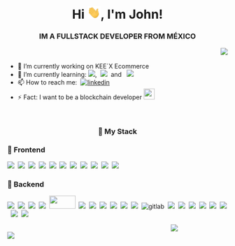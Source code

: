 <h1 align="center">Hi <img src="https://raw.githubusercontent.com/ABSphreak/ABSphreak/master/gifs/Hi.gif" width="30px">, I'm John!</h1>

<h3 align="center">IM A FULLSTACK DEVELOPER FROM MÉXICO</h3>
<p align="right" width="10px"><img src="https://gpvc.arturio.dev/LfJohnVo"></p>

- 🔭 I’m currently working on KEE´X Ecommerce
- 🌱 I’m currently learning: <img src="https://img.shields.io/badge/rust-%23000000.svg?style=for-the-badge&logo=rust&logoColor=white"/>,&nbsp; <img src="https://img.shields.io/badge/react-%2320232a.svg?style=for-the-badge&logo=react&logoColor=%2361DAFB"/>&nbsp; and &nbsp; <img src="https://img.shields.io/badge/Solidity-%23363636.svg?style=for-the-badge&logo=solidity&logoColor=white"/>&nbsp;
- 📫 How to reach me: &nbsp;<a href="https://www.linkedin.com/in/johnvo95/"><img src='https://img.shields.io/badge/linkedin-%230077B5.svg?style=for-the-badge&logo=linkedin&logoColor=white' alt='linkedin' height='25'></a>
- ⚡ Fact: I want to be a blockchain developer <img src="https://cryptologos.cc/logos/bitcoin-btc-logo.png?v=014" width="25" height="25"/>
<br>
<h3 align="center">🚀 My Stack</h3>
<h3 align="left">🚀 Frontend</h3>

<img src="https://img.shields.io/badge/html5-%23E34F26.svg?style=for-the-badge&logo=html5&logoColor=white" height="35"/>&nbsp;
<img src="https://img.shields.io/badge/css3-%231572B6.svg?style=for-the-badge&logo=css3&logoColor=white" height="35"/>&nbsp;
<img src="https://img.shields.io/badge/javascript-%23323330.svg?style=for-the-badge&logo=javascript&logoColor=%23F7DF1E" height="35"/>&nbsp;
<img src="https://img.shields.io/badge/jquery-%230769AD.svg?style=for-the-badge&logo=jquery&logoColor=white" height="35">&nbsp;
<img src="https://www.markusantonwolf.com/topics/alpine-js/alpinejs-logo.svg" width="40" heigth="35px;">&nbsp;
<img src="https://img.shields.io/badge/react-%2320232a.svg?style=for-the-badge&logo=react&logoColor=%2361DAFB" >&nbsp;
<img src="https://img.shields.io/badge/bootstrap-%23563D7C.svg?style=for-the-badge&logo=bootstrap&logoColor=white" height="35px;">&nbsp;
<img src="https://iconape.com/wp-content/files/zg/371252/svg/371252.svg" width="50px" >&nbsp;
<img src="https://img.shields.io/badge/tailwindcss-%2338B2AC.svg?style=for-the-badge&logo=tailwind-css&logoColor=white" heigth="35px;">&nbsp;
<img src="https://img.shields.io/badge/chart.js-F5788D.svg?style=for-the-badge&logo=chart.js&logoColor=white"/>&nbsp;
<img src="https://laravel-livewire.com/img/twitter.png" width="35px">

<h3 align="left">🚀 Backend</h3>
<p>
<img src="https://img.shields.io/badge/php-%23777BB4.svg?style=for-the-badge&logo=php&logoColor=white" height="30px;">&nbsp;
<img src="https://img.shields.io/badge/laravel-%23FF2D20.svg?style=for-the-badge&logo=laravel&logoColor=white">&nbsp;
<img src="https://img.shields.io/badge/WordPress-%23117AC9.svg?style=for-the-badge&logo=WordPress&logoColor=white"/>&nbsp;
<img src="https://img.shields.io/badge/go-%2300ADD8.svg?style=for-the-badge&logo=go&logoColor=white"/>&nbsp;
<img src="https://gofiber.io/assets/images/embed.png" width="60" height="30"/>&nbsp;
<img src="https://img.shields.io/badge/python-3670A0?style=for-the-badge&logo=python&logoColor=ffdd54"/>&nbsp;
<img src="https://img.shields.io/badge/FastAPI-005571?style=for-the-badge&logo=fastapi"/>&nbsp;
<img src="https://img.shields.io/badge/node.js-6DA55F?style=for-the-badge&logo=node.js&logoColor=white"/>&nbsp;
<img src="https://img.shields.io/badge/c%23-%23239120.svg?style=for-the-badge&logo=c-sharp&logoColor=white"/>&nbsp;
<img src="https://img.shields.io/badge/mysql-%2300f.svg?style=for-the-badge&logo=mysql&logoColor=white"/>&nbsp;
<img src="https://img.shields.io/badge/postgres-%23316192.svg?style=for-the-badge&logo=postgresql&logoColor=white"/>&nbsp;
<img src='https://img.shields.io/badge/gitlab-%23181717.svg?style=for-the-badge&logo=gitlab' alt='gitlab' height='30'>&nbsp;
<img src="https://img.shields.io/badge/shell_script-%23121011.svg?style=for-the-badge&logo=gnu-bash&logoColor=white"/>&nbsp;
<img src="https://img.shields.io/badge/git-%23F05033.svg?style=for-the-badge&logo=git&logoColor=white"/>&nbsp;
<img src="https://img.shields.io/badge/Linux-FCC624?style=for-the-badge&logo=linux&logoColor=black"/>&nbsp;
<img src="https://img.shields.io/badge/Ubuntu-E95420?style=for-the-badge&logo=ubuntu&logoColor=white">&nbsp;
<img src="https://img.shields.io/badge/Debian-D70A53?style=for-the-badge&logo=debian&logoColor=white">&nbsp;
<img src="https://img.shields.io/badge/cent%20os-002260?style=for-the-badge&logo=centos&logoColor=F0F0F0"> &nbsp;
<img src="https://img.shields.io/badge/travis%20ci-%232B2F33.svg?style=for-the-badge&logo=travis&logoColor=white">&nbsp;
<img src="https://img.shields.io/badge/docker-%230db7ed.svg?style=for-the-badge&logo=docker&logoColor=white"/>
&nbsp;
</p>
<img align='right' style="margin-right: 0px;" src='https://camo.githubusercontent.com/3c553beb641d154ec09f3f1cce78f434eb72a9b2843dc45e5aa191cc6234b383/687474703a2f2f7374617469632e76656c76657463616368652e6f72672f70616765732f323031382f30362f31332f70617274792d676f706865722f64616e63696e672d676f706865722e676966' width='130px;'>
<br>
<img src="https://github-profile-trophy.vercel.app/?username=LfJohnVo&row=1&column=6">
